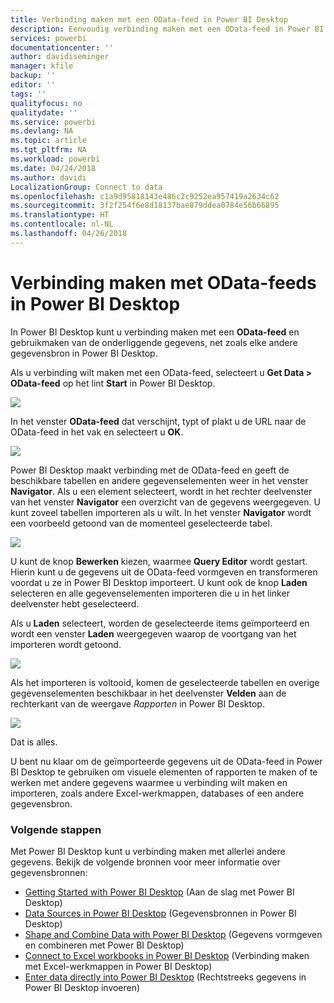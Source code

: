 ```yaml
---
title: Verbinding maken met een OData-feed in Power BI Desktop
description: Eenvoudig verbinding maken met een OData-feed in Power BI Desktop en deze gebruiken
services: powerbi
documentationcenter: ''
author: davidiseminger
manager: kfile
backup: ''
editor: ''
tags: ''
qualityfocus: no
qualitydate: ''
ms.service: powerbi
ms.devlang: NA
ms.topic: article
ms.tgt_pltfrm: NA
ms.workload: powerbi
ms.date: 04/24/2018
ms.author: davidi
LocalizationGroup: Connect to data
ms.openlocfilehash: c1a9d95818143e486c2c9252ea957419a2634c62
ms.sourcegitcommit: 3f2f254f6e8d18137bae879ddea0784e56b66895
ms.translationtype: HT
ms.contentlocale: nl-NL
ms.lasthandoff: 04/26/2018
---
```

# <a name="connect-to-odata-feeds-in-power-bi-desktop"></a>Verbinding maken met OData-feeds in Power BI Desktop
In Power BI Desktop kunt u verbinding maken met een **OData-feed** en gebruikmaken van de onderliggende gegevens, net zoals elke andere gegevensbron in Power BI Desktop.

Als u verbinding wilt maken met een OData-feed, selecteert u **Get Data > OData-feed** op het lint **Start** in Power BI Desktop.

![](media/desktop-connect-odata/connect-to-odata_1.png)

In het venster **OData-feed** dat verschijnt, typt of plakt u de URL naar de OData-feed in het vak en selecteert u **OK**.

![](media/desktop-connect-odata/connect-to-odata_2.png)

Power BI Desktop maakt verbinding met de OData-feed en geeft de beschikbare tabellen en andere gegevenselementen weer in het venster **Navigator**. Als u een element selecteert, wordt in het rechter deelvenster van het venster **Navigator** een overzicht van de gegevens weergegeven. U kunt zoveel tabellen importeren als u wilt. In het venster **Navigator** wordt een voorbeeld getoond van de momenteel geselecteerde tabel.

![](media/desktop-connect-odata/connect-to-odata_3.png)

U kunt de knop **Bewerken** kiezen, waarmee **Query Editor** wordt gestart. Hierin kunt u de gegevens uit de OData-feed vormgeven en transformeren voordat u ze in Power BI Desktop importeert. U kunt ook de knop **Laden** selecteren en alle gegevenselementen importeren die u in het linker deelvenster hebt geselecteerd.

Als u **Laden** selecteert, worden de geselecteerde items geïmporteerd en wordt een venster **Laden** weergegeven waarop de voortgang van het importeren wordt getoond.

![](media/desktop-connect-odata/connect-to-odata_4.png)

Als het importeren is voltooid, komen de geselecteerde tabellen en overige gegevenselementen beschikbaar in het deelvenster **Velden** aan de rechterkant van de weergave *Rapporten* in Power BI Desktop.

![](media/desktop-connect-odata/connect-to-odata_5.png)

Dat is alles.

U bent nu klaar om de geïmporteerde gegevens uit de OData-feed in Power BI Desktop te gebruiken om visuele elementen of rapporten te maken of te werken met andere gegevens waarmee u verbinding wilt maken en importeren, zoals andere Excel-werkmappen, databases of een andere gegevensbron.

### <a name="next-steps"></a>Volgende stappen
Met Power BI Desktop kunt u verbinding maken met allerlei andere gegevens. Bekijk de volgende bronnen voor meer informatie over gegevensbronnen:

* [Getting Started with Power BI Desktop](desktop-getting-started.md) (Aan de slag met Power BI Desktop)
* [Data Sources in Power BI Desktop](desktop-data-sources.md) (Gegevensbronnen in Power BI Desktop)
* [Shape and Combine Data with Power BI Desktop](desktop-shape-and-combine-data.md) (Gegevens vormgeven en combineren met Power BI Desktop)
* [Connect to Excel workbooks in Power BI Desktop](desktop-connect-excel.md) (Verbinding maken met Excel-werkmappen in Power BI Desktop)   
* [Enter data directly into Power BI Desktop](desktop-enter-data-directly-into-desktop.md) (Rechtstreeks gegevens in Power BI Desktop invoeren)   

